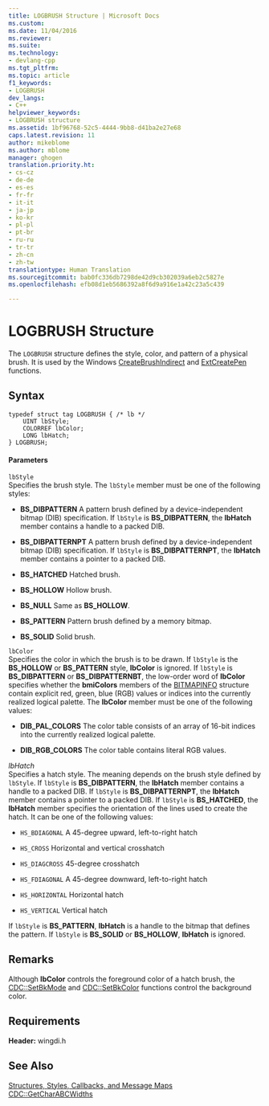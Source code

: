```yaml
---
title: LOGBRUSH Structure | Microsoft Docs
ms.custom: 
ms.date: 11/04/2016
ms.reviewer: 
ms.suite: 
ms.technology:
- devlang-cpp
ms.tgt_pltfrm: 
ms.topic: article
f1_keywords:
- LOGBRUSH
dev_langs:
- C++
helpviewer_keywords:
- LOGBRUSH structure
ms.assetid: 1bf96768-52c5-4444-9bb8-d41ba2e27e68
caps.latest.revision: 11
author: mikeblome
ms.author: mblome
manager: ghogen
translation.priority.ht:
- cs-cz
- de-de
- es-es
- fr-fr
- it-it
- ja-jp
- ko-kr
- pl-pl
- pt-br
- ru-ru
- tr-tr
- zh-cn
- zh-tw
translationtype: Human Translation
ms.sourcegitcommit: bab0fc336db7298de42d9cb302039a6eb2c5827e
ms.openlocfilehash: efb08d1eb5686392a8f6d9a916e1a42c23a5c439

---
```

# LOGBRUSH Structure
The `LOGBRUSH` structure defines the style, color, and pattern of a physical brush. It is used by the Windows [CreateBrushIndirect](http://msdn.microsoft.com/library/windows/desktop/dd183487) and [ExtCreatePen](http://msdn.microsoft.com/library/windows/desktop/dd162705) functions.  
  
## Syntax  
  
```  
typedef struct tag LOGBRUSH { /* lb */  
    UINT lbStyle;  
    COLORREF lbColor;  
    LONG lbHatch;  
} LOGBRUSH;  
```  
  
#### Parameters  
 `lbStyle`  
 Specifies the brush style. The `lbStyle` member must be one of the following styles:  
  
- **BS_DIBPATTERN** A pattern brush defined by a device-independent bitmap (DIB) specification. If `lbStyle` is **BS_DIBPATTERN**, the **lbHatch** member contains a handle to a packed DIB.  
  
- **BS_DIBPATTERNPT** A pattern brush defined by a device-independent bitmap (DIB) specification. If `lbStyle` is **BS_DIBPATTERNPT**, the **lbHatch** member contains a pointer to a packed DIB.  
  
- **BS_HATCHED** Hatched brush.  
  
- **BS_HOLLOW** Hollow brush.  
  
- **BS_NULL** Same as **BS_HOLLOW**.  
  
- **BS_PATTERN** Pattern brush defined by a memory bitmap.  
  
- **BS_SOLID** Solid brush.  
  
 `lbColor`  
 Specifies the color in which the brush is to be drawn. If `lbStyle` is the **BS_HOLLOW** or **BS_PATTERN** style, **lbColor** is ignored. If `lbStyle` is **BS_DIBPATTERN** or **BS_DIBPATTERNBT**, the low-order word of **lbColor** specifies whether the **bmiColors** members of the [BITMAPINFO](../../mfc/reference/bitmapinfo-structure.md) structure contain explicit red, green, blue (RGB) values or indices into the currently realized logical palette. The **lbColor** member must be one of the following values:  
  
- **DIB_PAL_COLORS** The color table consists of an array of 16-bit indices into the currently realized logical palette.  
  
- **DIB_RGB_COLORS** The color table contains literal RGB values.  
  
 *lbHatch*  
 Specifies a hatch style. The meaning depends on the brush style defined by `lbStyle`. If `lbStyle` is **BS_DIBPATTERN**, the **lbHatch** member contains a handle to a packed DIB. If `lbStyle` is **BS_DIBPATTERNPT**, the **lbHatch** member contains a pointer to a packed DIB. If `lbStyle` is **BS_HATCHED**, the **lbHatch** member specifies the orientation of the lines used to create the hatch. It can be one of the following values:  
  
- `HS_BDIAGONAL` A 45-degree upward, left-to-right hatch  
  
- `HS_CROSS` Horizontal and vertical crosshatch  
  
- `HS_DIAGCROSS` 45-degree crosshatch  
  
- `HS_FDIAGONAL` A 45-degree downward, left-to-right hatch  
  
- `HS_HORIZONTAL` Horizontal hatch  
  
- `HS_VERTICAL` Vertical hatch  
  
 If `lbStyle` is **BS_PATTERN**, **lbHatch** is a handle to the bitmap that defines the pattern. If `lbStyle` is **BS_SOLID** or **BS_HOLLOW**, **lbHatch** is ignored.  
  
## Remarks  
 Although **lbColor** controls the foreground color of a hatch brush, the [CDC::SetBkMode](../../mfc/reference/cdc-class.md#cdc__setbkmode) and [CDC::SetBkColor](../../mfc/reference/cdc-class.md#cdc__setbkcolor) functions control the background color.  
  
## Requirements  
 **Header:** wingdi.h  
  
## See Also  
 [Structures, Styles, Callbacks, and Message Maps](../../mfc/reference/structures-styles-callbacks-and-message-maps.md)   
 [CDC::GetCharABCWidths](../../mfc/reference/cdc-class.md#cdc__getcharabcwidths)




<!--HONumber=Jan17_HO2-->


